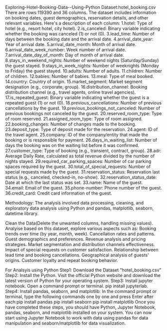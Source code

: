 Exploring-Hotel-Booking-Data--Using-Python 
Dataset:hotel_booking.csv
There are rows:119390 and 36 columns. The dataset includes information on booking dates, guest demographics, reservation details, and other relevant variables. 
Here's a description of each column:
1.hotel: Type of hotel (e.g., resort hotel, city hotel).
2.is_canceled: Binary variable indicating whether the booking was canceled (1) or not (0).
3.lead_time: Number of days between the booking date and the arrival date.
4.arrival_date_year: Year of arrival date.
5.arrival_date_month: Month of arrival date.
6.arrival_date_week_number: Week number of arrival date.
7.arrival_date_day_of_month: Day of month of arrival date.
8.stays_in_weekend_nights: Number of weekend nights (Saturday/Sunday) the guest stayed.
9.stays_in_week_nights: Number of weeknights (Monday to Friday) the guest stayed.
10.adults: Number of adults.
11.children: Number of children.
12.babies: Number of babies.
13.meal: Type of meal booked.
14.country: Country of origin.
15.market_segment: Market segment designation (e.g., corporate, group).
16.distribution_channel: Booking distribution channel (e.g., travel agents, online travel agencies).
17.is_repeated_guest: Binary variable indicating whether the guest is a repeated guest (1) or not (0).
18.previous_cancellations: Number of previous cancellations by the guest.
19.previous_bookings_not_canceled: Number of previous bookings not canceled by the guest.
20.reserved_room_type: Type of room reserved.
21.assigned_room_type: Type of room assigned.
22.booking_changes: Number of changes made to the booking.
23.deposit_type: Type of deposit made for the reservation.
24.agent: ID of the travel agent.
25.company: ID of the company/entity that made the booking or is responsible for payment.
26.days_in_waiting_list: Number of days the booking was on the waiting list before it was confirmed.
27.customer_type: Type of booking (e.g., transient, contract, group).
28.adr: Average Daily Rate, calculated as total revenue divided by the number of nights stayed.
29.required_car_parking_spaces: Number of car parking spaces required by the guest.
30.total_of_special_requests: Number of special requests made by the guest.
31.reservation_status: Reservation last status (e.g., canceled, checked-in, no-show).
32.reservation_status_date: Date at which the last status was set.
33.name: Name of the guest.
34.email: Email of the guest.
35.phone-number: Phone number of the guest.
36.credit_card: Credit card information of the guest.

Methodology:
The analysis involved data processing, cleaning, and exploratory data analysis using Python and pandas, matplotlib, seaborn, datetime library.

Clean the Data(Delete the unwanted columns, handling missing values).
Analyise based on this dataset, explore various aspects such as:
Booking trends over time (by year, month, week).
Cancellation rates and patterns.
Guest demographics and preferences.
Revenue analysis and pricing strategies.
Market segmentation and distribution channels effectiveness.
Impact of special requests on customer satisfaction.
Relationship between lead time and booking cancellations.
Geographical analysis of guests' origins.
Customer loyalty and repeat booking behavior.

For Analsyis using Python
Step1: Download the Dataset "hotel_booking.csv"
Step2: Install the Python. Visit the official Python website and download the latest version of Python for your operating system.
Step3: Install jupyter notebook. Open a command prompt or terminal. pip install jupyterlab.
Step4: Install pandas, seaborn, and matplotlib:
In the command prompt or terminal, type the following commands one by one and press Enter after each:pip install pandas
pip install seaborn
pip install matplotlib
Once you have completed these steps, you should have Python, Jupyter Notebook, pandas, seaborn, and matplotlib installed on your system. You can now start using Jupyter Notebook to work with data using pandas for data manipulation and seaborn/matplotlib for data visualization.

